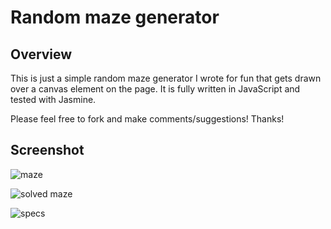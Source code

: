 # Random maze generator

## Overview

This is just a simple random maze generator I wrote for fun that gets drawn over a canvas element on the page. It is fully written in JavaScript and tested with Jasmine.

Please feel free to fork and make comments/suggestions! Thanks!

## Screenshot

![maze](https://raw.github.com/felipecsl/random-maze-generator/master/maze.png)

![solved maze](https://raw.github.com/felipecsl/random-maze-generator/master/solution.png)

![specs](https://raw.github.com/felipecsl/random-maze-generator/master/specs.png)
